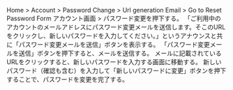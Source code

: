 Home > Account > Password Change > Url generation Email > Go to Reset Password Form
アカウント画面 > パスワード変更を押下する。
「ご利用中のアカウントのメールアドレスにパスワード変更メールを送信します。そこのURLをクリックし、新しいパスワードを入力してください。」というアナウンスと共に「パスワード変更メールを送信」ボタンを表示する。
「パスワード変更メールを送信」ボタンを押下すると、メールを送信する。
メールに記載されているURLをクリックすると、新しいパスワードを入力する画面に移動する。
新しいパスワード（確認も含む）を入力して「新しいパスワードに変更」ボタンを押下することで、パスワードを変更を完了する。
